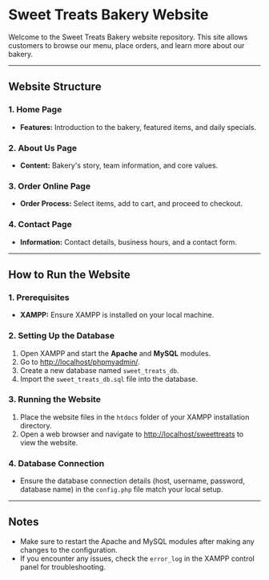 # Sweet Treats Bakery Website

Welcome to the Sweet Treats Bakery website repository. This site allows customers to browse our menu, place orders, and learn more about our bakery.

---

## Website Structure

### 1. Home Page
- **Features:** Introduction to the bakery, featured items, and daily specials.

### 2. About Us Page
- **Content:** Bakery's story, team information, and core values.

### 3. Order Online Page

- **Order Process:** Select items, add to cart, and proceed to checkout.

### 4. Contact Page
- **Information:** Contact details, business hours, and a contact form.

---

## How to Run the Website

### 1. Prerequisites
- **XAMPP:** Ensure XAMPP is installed on your local machine.

### 2. Setting Up the Database
1. Open XAMPP and start the **Apache** and **MySQL** modules.
2. Go to [http://localhost/phpmyadmin/](http://localhost/phpmyadmin/).
3. Create a new database named `sweet_treats_db`.
4. Import the `sweet_treats_db.sql` file into the database.

### 3. Running the Website
1. Place the website files in the `htdocs` folder of your XAMPP installation directory.
2. Open a web browser and navigate to [http://localhost/sweettreats](http://localhost/sweettreats) to view the website.

### 4. Database Connection
- Ensure the database connection details (host, username, password, database name) in the `config.php` file match your local setup.

---

## Notes
- Make sure to restart the Apache and MySQL modules after making any changes to the configuration.
- If you encounter any issues, check the `error_log` in the XAMPP control panel for troubleshooting.

